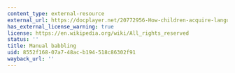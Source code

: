 ```yaml
---
content_type: external-resource
external_url: https://docplayer.net/20772956-How-children-acquire-language-a-new-answer-by-dr-laura-ann-petitto.html
has_external_license_warning: true
license: https://en.wikipedia.org/wiki/All_rights_reserved
status: ''
title: Manual babbling
uid: 8552f168-07a7-48ac-b194-518c86302f91
wayback_url: ''
---
```

